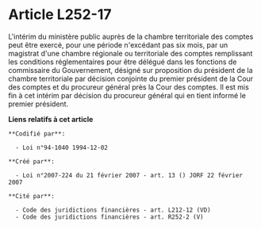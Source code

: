 # Article L252-17

L'intérim du ministère public auprès de la chambre territoriale des comptes peut être exercé, pour une période n'excédant pas
six mois, par un magistrat d'une chambre régionale ou territoriale des comptes remplissant les conditions réglementaires pour
être délégué dans les fonctions de commissaire du Gouvernement, désigné sur proposition du président de la chambre
territoriale par décision conjointe du premier président de la Cour des comptes et du procureur général près la Cour des
comptes. Il est mis fin à cet intérim par décision du procureur général qui en tient informé le premier président.

**Liens relatifs à cet article**

	**Codifié par**:

	  - Loi n°94-1040 1994-12-02

	**Créé par**:

	  - Loi n°2007-224 du 21 février 2007 - art. 13 () JORF 22 février 2007

	**Cité par**:

	  - Code des juridictions financières - art. L212-12 (VD)
	  - Code des juridictions financières - art. R252-2 (V)
